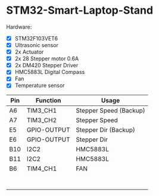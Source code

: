# STM32-Smart-Laptop-Stand
Hardware:  
- [x] STM32F103VET6   
- [X] Ultrasonic sensor   
- [X] 2x Actuator
- [X] 2x 28 Stepper motor 0.6A
- [X] 2x DM420 Stepper Driver
- [X] HMC5883L Digital Compass
- [X] Fan
- [X] Temperature sensor

| Pin 	| Function    	| Usage                  	|
|-----	|-------------	|------------------------	|
| A6  	| TIM3_CH1    	| Stepper Speed (Backup) 	|
| A7  	| TIM3_CH2    	| Stepper Speed          	|
| E5  	| GPIO-OUTPUT 	| Stepper Dir (Backup)   	|
| E6  	| GPIO-OUTPUT 	| Stepper Dir            	|
| B10 	| I2C2        	| HMC5883L               	|
| B11 	| I2C2        	| HMC5883L               	|
| B6  	| TIM4_CH1    	| FAN                    	|
|     	|             	|                        	|
|     	|             	|                        	|
|     	|             	|                        	|
|     	|             	|                        	|
|     	|             	|                        	|
|     	|             	|                        	|
|     	|             	|                        	|
